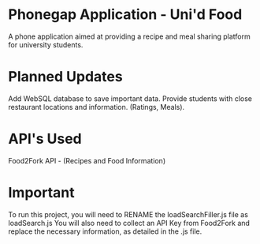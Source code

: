# Phonegap Application - Uni'd Food

A phone application aimed at providing a recipe and meal sharing platform for university students.

# Planned Updates

Add WebSQL database to save important data.
Provide students with close restaurant locations and information. (Ratings, Meals).

# API's Used
Food2Fork API - (Recipes and Food Information)

# Important
To run this project, you will need to RENAME the loadSearchFiller.js file as loadSearch.js
You will also need to collect an API Key from Food2Fork and replace the necessary information, as detailed in the .js file.
